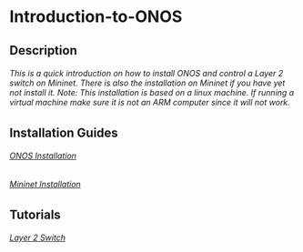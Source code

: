 # Introduction-to-ONOS
## Description
###### This is a quick introduction on how to install ONOS and control a Layer 2 switch on Mininet. There is also the installation on Mininet if you have yet not install it. *Note: This installation is based on a linux machine. If running a virtual machine make sure it is not an ARM computer since it will not work.*
## Installation Guides
###### [ONOS Installation](https://github.com/eabaca2419/Introduction-to-ONOS/tree/main/ONOS_Installation)
###### [Mininet Installation](https://github.com/eabaca2419/Introduction-to-ONOS/tree/main/Mininet_Installation)
## Tutorials
###### [Layer 2 Switch](https://github.com/eabaca2419/Introduction-to-ONOS/tree/main/Layer_2_Switch)